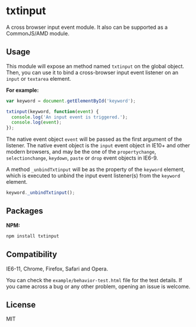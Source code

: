 # txtinput

A cross browser input event module. It also can be supported as a CommonJS/AMD module.

## Usage

This module will expose an method named `txtinput` on the global object. Then, you can use it to bind a cross-browser input event listener on an `input` or `textarea` element. 

**For example:**

```js
var keyword = document.getElementById('keyword');

txtinput(keyword, function(event) {
  console.log('An input event is triggered.');
  console.log(event);
});
```

The native event object `event` will be passed as the first argument of the listener. The native event object is the `input` event object in IE10+ and other modern browsers, and may be the one of the `propertychange`, `selectionchange`, `keydown`, `paste` or `drop` event objects in IE6-9.

A method `_unbindTxtinput` will be as the property of the `keyword` element, which is executed to unbind the input event listener(s) from the `keyword` element.

```js
keyword._unbindTxtinput();
```

## Packages

**NPM:**

```bash
npm install txtinput
```

## Compatibility

IE6-11, Chrome, Firefox, Safari and Opera.

You can check the `example/behavior-test.html` file for the test details. If you came across a bug or any other problem, opening an issue is welcome.

## License

MIT
